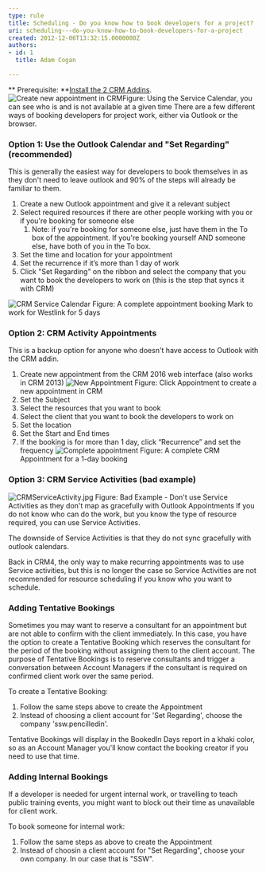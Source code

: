 ```yaml
---
type: rule
title: Scheduling - Do you know how to book developers for a project?
uri: scheduling---do-you-know-how-to-book-developers-for-a-project
created: 2012-12-06T13:32:15.0000000Z
authors:
- id: 1
  title: Adam Cogan

---
```


 
**​​ Prerequisite: **[Install the 2 CRM Addins](/_layouts/15/FIXUPREDIRECT.ASPX?WebId=3dfc0e07-e23a-4cbb-aac2-e778b71166a2&amp;TermSetId=07da3ddf-0924-4cd2-a6d4-a4809ae20160&amp;TermId=31d6b133-8ed2-4ef4-b0b8-33bfebd85d10).
![Create new appointment in CRM](/PublishingImages/ServiceCalendar2013.jpg)Figure: Using the Service Calendar, you can see who is and is not available at a given time
There are a few different ways of booking developers for project work, either via Outlook or the browser.​
 
### Option 1: Use the Outlook Calendar and "Set Regarding" (recommended)

This is generally the easiest way for developers to book themselves in as they don't need to leave outlook and 90% of the steps will already be familiar to them.

1. Create a new Outlook appointment and give it a relevant subject
2. Select required resources if there are other people working with you or if you're booking for someone else
    1. Note: if you're booking for someone else, just have them in the To box of the appointment​. If you're booking yourself AND someone else, have both of you in the To box.
3. Set the time and location for your appointment
4. Set the recurrence if it’s more than 1 day of work
5. Click "Set Regarding" on the ribbon and select the company that you want to book the developers to work on (this is the step that syncs it with CRM)

 ![CRM Service Calendar](/PublishingImages/appointment-booking.jpg) Figure: A complete appointment booking Mark to work for Westlink for 5 days
### Option 2: CRM Activity Appointments 

This is a backup option for anyone who doesn't have access to Outlook with the CRM addin.

1. Create new appointment from the CRM 2016 web interface (also works in CRM 2013)  ![New Appointment](/PublishingImages/appointment-new.jpg) Figure: Click Appointment to create a new appointment in CRM
2. Set the Subject
3. Select the resources that you want to book
4. Select the client that you want to book the developers to work on
5. Set the location
6. Set the Start and End times
7. If the booking is for more than 1 day, click “Recurrence” and set the frequency
 ![Complete appointment](/PublishingImages/complete-appointment.jpg) Figure: A complete CRM Appointment for a 1-day booking

### Option 3: CRM Service Activities (bad example)
 ![CRMServiceActivity.jpg](/PublishingImages/CRMServiceActivity.jpg)  Figure: Bad Example - Don't use Service Activities as they don't map as gracefully with Outlook Appointments
If you do not know who can do the work, but you know the type of resource required, you can use Service Activities.

The downside of Service Activities is that they do not sync gracefully with outlook calendars.

Back in CRM4, the only way to make recurring appointments was to use Service activities, but this is no longer the case so Service Activities are not recommended for resource scheduling if you know who you want to schedule.

### Adding Tentative Bookings

Sometimes you may want to reserve a consultant for an appointment but are not able to confirm with the client immediately. In this case, you have the option to create a Tentative Booking which reserves the consultant for the period of the booking without assigning th​em to the client account. The purpose of Tentative Bookings is to reserve consultants and trigger a conversation between Account Managers if the consultant is required on confirmed client work over the same period.

To create a Tentative Booking:

1. Follow the same steps above to create the Appointment
2. Instead of choosing a client account for 'Set Regarding', choose the company 'ssw.pencilledin'.


Tentative Bookings will display in the BookedIn Days report in a khaki color, so as an Account Manager you'll know contact the booking creator if you need to use that time.​

### Adding Internal Bookings​​


If a developer is needed for urgent internal work, or travelling to teach public training events, you might want to block out their time as unavailable for client work.

To book someone for internal work:

1. ​​​​Follow the same steps as above to create the Appointment
2. Instead of choosin a client account for "Set Regarding", choose your own company. In our case that is "SSW".



